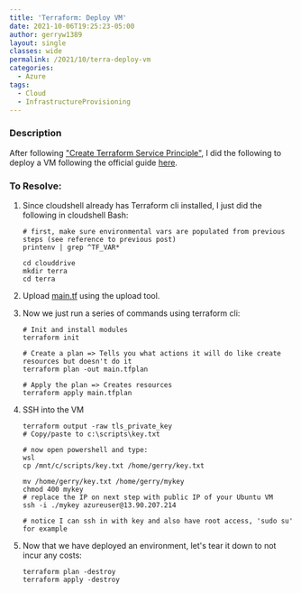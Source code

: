 ```yaml
---
title: 'Terraform: Deploy VM'
date: 2021-10-06T19:25:23-05:00
author: gerryw1389
layout: single
classes: wide
permalink: /2021/10/terra-deploy-vm
categories:
  - Azure
tags:
  - Cloud
  - InfrastructureProvisioning
---
```

<!--more-->

### Description

After following ["Create Terraform Service Principle"](https://automationadmin.com/2021/10/create-terra-az-ad-app), I did the following to deploy a VM following the official guide [here](https://docs.microsoft.com/en-us/azure/developer/terraform/create-linux-virtual-machine-with-infrastructure).

### To Resolve:

1. Since cloudshell already has Terraform cli installed, I just did the following in cloudshell Bash:

   ```shell
   # first, make sure environmental vars are populated from previous steps (see reference to previous post)
   printenv | grep ^TF_VAR*

   cd clouddrive
   mkdir terra
   cd terra
   ```

2. Upload [main.tf](https://github.com/gerryw1389/terraform-examples/blob/main/2021-10-06-terra-deploy-vm/main.tf) using the upload tool.

3. Now we just run a series of commands using terraform cli:

   ```shell
   # Init and install modules
   terraform init

   # Create a plan => Tells you what actions it will do like create resources but doesn't do it
   terraform plan -out main.tfplan

   # Apply the plan => Creates resources
   terraform apply main.tfplan
   ```

4. SSH into the VM

   ```shell
   terraform output -raw tls_private_key
   # Copy/paste to c:\scripts\key.txt

   # now open powershell and type:
   wsl
   cp /mnt/c/scripts/key.txt /home/gerry/key.txt

   mv /home/gerry/key.txt /home/gerry/mykey
   chmod 400 mykey
   # replace the IP on next step with public IP of your Ubuntu VM
   ssh -i ./mykey azureuser@13.90.207.214

   # notice I can ssh in with key and also have root access, 'sudo su' for example
   ```

5. Now that we have deployed an environment, let's tear it down to not incur any costs:

   ```shell
   terraform plan -destroy
   terraform apply -destroy
   ```

